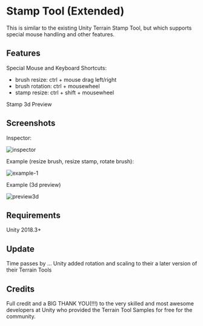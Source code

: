 # Stamp Tool (Extended)

This is similar to the existing Unity Terrain Stamp Tool, but which supports special mouse handling and other features.

## Features

Special Mouse and Keyboard Shortcuts:

   + brush resize: ctrl + mouse drag left/right
   + brush rotation: ctrl + mousewheel
   + stamp resize: ctrl + shift + mousewheel

Stamp 3d Preview

## Screenshots

Inspector:

![inspector](https://user-images.githubusercontent.com/10963432/56090074-4448aa00-5e9d-11e9-832d-7f9cc12e3ec4.png)

Example (resize brush, resize stamp, rotate brush):

![example-1](https://user-images.githubusercontent.com/10963432/56090244-f84b3480-5e9f-11e9-91e7-c81e7b727287.gif)

Example (3d preview)

![preview3d](https://user-images.githubusercontent.com/10963432/56495511-54443780-64f6-11e9-8faa-cb2759223620.gif)


## Requirements

Unity 2018.3+

## Update

Time passes by ... Unity added rotation and scaling to their a later version of their Terrain Tools

Credits
-------------------------------------
Full credit and a BIG THANK YOU(!!!) to the very skilled and most awesome developers at Unity who provided the Terrain Tool Samples for free for the community.
